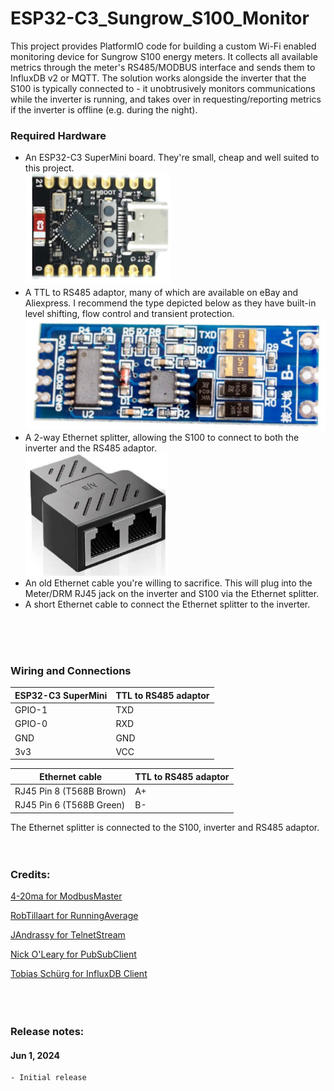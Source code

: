 # ESP32-C3_Sungrow_S100_Monitor
This project provides PlatformIO code for building a custom Wi-Fi enabled monitoring device for Sungrow S100 energy meters. It collects all available metrics through the meter's RS485/MODBUS interface and sends them to InfluxDB v2 or MQTT.
The solution works alongside the inverter that the S100 is typically connected to - it unobtrusively monitors communications while the inverter is running, and takes over in requesting/reporting metrics if the inverter is offline (e.g. during the night).

### Required Hardware
- An ESP32-C3 SuperMini board. They're small, cheap and well suited to this project.  
![ESP32-C3 SuperMini](https://github.com/octal-ip/ESP32-C3_Sungrow_S100_Monitor/blob/main/pics/ESP32-C3_SuperMini.png?raw=true "ESP32-C3 SuperMini")
- A TTL to RS485 adaptor, many of which are available on eBay and Aliexpress. I recommend the type depicted below as they have built-in level shifting, flow control and transient protection.  
![TTL to RS485 Module](https://github.com/octal-ip/ESP32-C3_Sungrow_S100_Monitor/blob/main/pics/TTL_RS485_Module.png "TTL to RS485 Module")  
- A 2-way Ethernet splitter, allowing the S100 to connect to both the inverter and the RS485 adaptor.  
![Ethernet splitter](https://github.com/octal-ip/ESP32-C3_Sungrow_S100_Monitor/blob/main/pics/Ethernet_splitter.png "Ethernet splitter")  
- An old Ethernet cable you're willing to sacrifice. This will plug into the Meter/DRM RJ45 jack on the inverter and S100 via the Ethernet splitter.
- A short Ethernet cable to connect the Ethernet splitter to the inverter.
<br />
<br />
<br />

### Wiring and Connections
| ESP32-C3 SuperMini | TTL to RS485 adaptor |
| ------------ | ------------ |
| GPIO-1 | TXD |
| GPIO-0 | RXD |
| GND | GND |
| 3v3 | VCC |
  
| Ethernet cable | TTL to RS485 adaptor |
| ------------ | ------------ |
| RJ45 Pin 8 (T568B Brown) | A+ |
| RJ45 Pin 6 (T568B Green) | B- |

The Ethernet splitter is connected to the S100, inverter and RS485 adaptor.
<br />
<br />
<br />

### Credits:
[4-20ma for ModbusMaster](https://github.com/4-20ma/ModbusMaster)  
  
[RobTillaart for RunningAverage](https://github.com/RobTillaart/RunningAverage)  
  
[JAndrassy for TelnetStream](https://github.com/jandrassy/TelnetStream)  
  
[Nick O'Leary for PubSubClient](https://github.com/knolleary/pubsubclient)  
  
[Tobias Schürg for InfluxDB Client](https://github.com/tobiasschuerg/InfluxDB-Client-for-Arduino/)  
<br />
<br />
<br />

### Release notes:
#### Jun 1, 2024
	- Initial release
